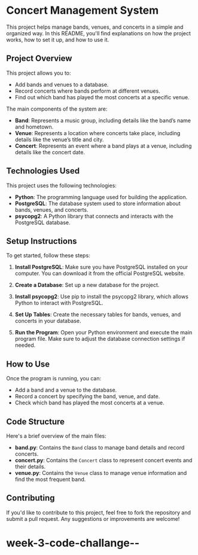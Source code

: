 # Concert Management System

This project helps manage bands, venues, and concerts in a simple and organized way. In this README, you'll find explanations on how the project works, how to set it up, and how to use it.

## Project Overview

This project allows you to:
- Add bands and venues to a database.
- Record concerts where bands perform at different venues.
- Find out which band has played the most concerts at a specific venue.

The main components of the system are:
- **Band**: Represents a music group, including details like the band’s name and hometown.
- **Venue**: Represents a location where concerts take place, including details like the venue’s title and city.
- **Concert**: Represents an event where a band plays at a venue, including details like the concert date.

## Technologies Used

This project uses the following technologies:
- **Python**: The programming language used for building the application.
- **PostgreSQL**: The database system used to store information about bands, venues, and concerts.
- **psycopg2**: A Python library that connects and interacts with the PostgreSQL database.

## Setup Instructions

To get started, follow these steps:

1. **Install PostgreSQL**: Make sure you have PostgreSQL installed on your computer. You can download it from the official PostgreSQL website.

2. **Create a Database**: Set up a new database for the project.

3. **Install psycopg2**: Use pip to install the psycopg2 library, which allows Python to interact with PostgreSQL.

4. **Set Up Tables**: Create the necessary tables for bands, venues, and concerts in your database.

5. **Run the Program**: Open your Python environment and execute the main program file. Make sure to adjust the database connection settings if needed.

## How to Use

Once the program is running, you can:
- Add a band and a venue to the database.
- Record a concert by specifying the band, venue, and date.
- Check which band has played the most concerts at a venue.

## Code Structure

Here's a brief overview of the main files:
- **band.py**: Contains the `Band` class to manage band details and record concerts.
- **concert.py**: Contains the `Concert` class to represent concert events and their details.
- **venue.py**: Contains the `Venue` class to manage venue information and find the most frequent band.

## Contributing

If you'd like to contribute to this project, feel free to fork the repository and submit a pull request. Any suggestions or improvements are welcome!

# week-3-code-challange--
